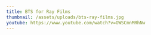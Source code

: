 ```yaml
---
title: BTS for Ray Films
thumbnail: /assets/uploads/bts-ray-films.jpg
youtube: https://www.youtube.com/watch?v=OWSCmnMRhNw
---
```

